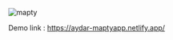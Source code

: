 
![mapty](https://user-images.githubusercontent.com/62577539/221604411-2b67e3ac-84a2-49f3-8aec-37d7e224052b.PNG)

Demo link : https://aydar-maptyapp.netlify.app/
